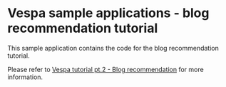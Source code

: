 # Vespa sample applications - blog recommendation tutorial

This sample application contains the code for the blog recommendation tutorial.

Please refer to
[Vespa tutorial pt.2 - Blog recommendation](https://github.com/pages/vespa-engine/documentation/documentation/tutorials/blog-recommendation.html)
for more information.




